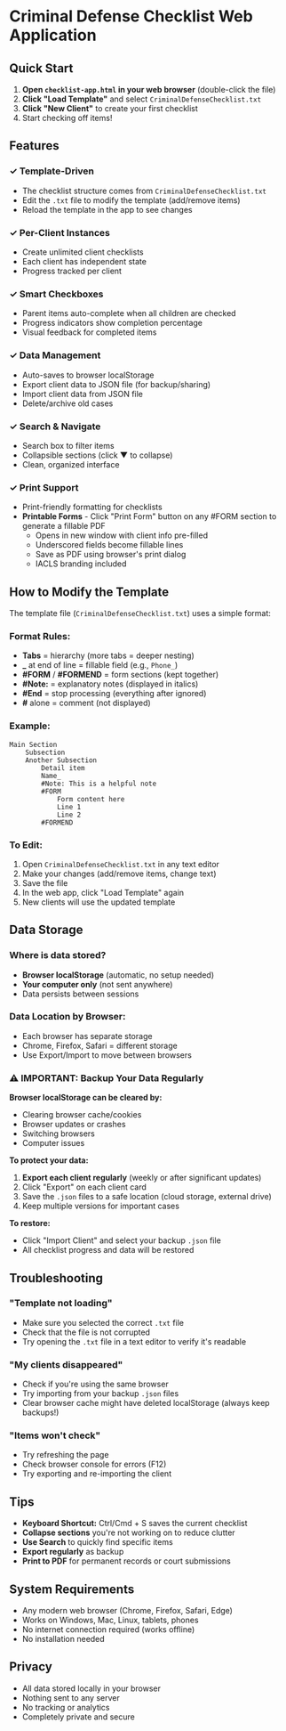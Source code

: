 # Criminal Defense Checklist Web Application

## Quick Start

1. **Open `checklist-app.html` in your web browser** (double-click the file)
2. **Click "Load Template"** and select `CriminalDefenseChecklist.txt`
3. **Click "New Client"** to create your first checklist
4. Start checking off items!

## Features

### ✓ Template-Driven
- The checklist structure comes from `CriminalDefenseChecklist.txt`
- Edit the `.txt` file to modify the template (add/remove items)
- Reload the template in the app to see changes

### ✓ Per-Client Instances
- Create unlimited client checklists
- Each client has independent state
- Progress tracked per client

### ✓ Smart Checkboxes
- Parent items auto-complete when all children are checked
- Progress indicators show completion percentage
- Visual feedback for completed items

### ✓ Data Management
- Auto-saves to browser localStorage
- Export client data to JSON file (for backup/sharing)
- Import client data from JSON file
- Delete/archive old cases

### ✓ Search & Navigate
- Search box to filter items
- Collapsible sections (click ▼ to collapse)
- Clean, organized interface

### ✓ Print Support
- Print-friendly formatting for checklists
- **Printable Forms** - Click "Print Form" button on any #FORM section to generate a fillable PDF
  - Opens in new window with client info pre-filled
  - Underscored fields become fillable lines
  - Save as PDF using browser's print dialog
  - IACLS branding included

## How to Modify the Template

The template file (`CriminalDefenseChecklist.txt`) uses a simple format:

### Format Rules:
- **Tabs** = hierarchy (more tabs = deeper nesting)
- **_** at end of line = fillable field (e.g., `Phone_`)
- **#FORM** / **#FORMEND** = form sections (kept together)
- **#Note:** = explanatory notes (displayed in italics)
- **#End** = stop processing (everything after ignored)
- **#** alone = comment (not displayed)

### Example:
```
Main Section
	Subsection
	Another Subsection
		Detail item
		Name_
		#Note: This is a helpful note
		#FORM
			Form content here
			Line 1
			Line 2
		#FORMEND
```

### To Edit:
1. Open `CriminalDefenseChecklist.txt` in any text editor
2. Make your changes (add/remove items, change text)
3. Save the file
4. In the web app, click "Load Template" again
5. New clients will use the updated template

## Data Storage

### Where is data stored?
- **Browser localStorage** (automatic, no setup needed)
- **Your computer only** (not sent anywhere)
- Data persists between sessions

### Data Location by Browser:
- Each browser has separate storage
- Chrome, Firefox, Safari = different storage
- Use Export/Import to move between browsers

### ⚠️ IMPORTANT: Backup Your Data Regularly

**Browser localStorage can be cleared by:**
- Clearing browser cache/cookies
- Browser updates or crashes
- Switching browsers
- Computer issues

**To protect your data:**
1. **Export each client regularly** (weekly or after significant updates)
2. Click "Export" on each client card
3. Save the `.json` files to a safe location (cloud storage, external drive)
4. Keep multiple versions for important cases

**To restore:**
- Click "Import Client" and select your backup `.json` file
- All checklist progress and data will be restored

## Troubleshooting

### "Template not loading"
- Make sure you selected the correct `.txt` file
- Check that the file is not corrupted
- Try opening the `.txt` file in a text editor to verify it's readable

### "My clients disappeared"
- Check if you're using the same browser
- Try importing from your backup `.json` files
- Clear browser cache might have deleted localStorage (always keep backups!)

### "Items won't check"
- Try refreshing the page
- Check browser console for errors (F12)
- Try exporting and re-importing the client

## Tips

- **Keyboard Shortcut:** Ctrl/Cmd + S saves the current checklist
- **Collapse sections** you're not working on to reduce clutter
- **Use Search** to quickly find specific items
- **Export regularly** as backup
- **Print to PDF** for permanent records or court submissions

## System Requirements

- Any modern web browser (Chrome, Firefox, Safari, Edge)
- Works on Windows, Mac, Linux, tablets, phones
- No internet connection required (works offline)
- No installation needed

## Privacy

- All data stored locally in your browser
- Nothing sent to any server
- No tracking or analytics
- Completely private and secure
